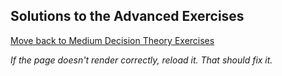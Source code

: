 ## Solutions to the Advanced Exercises


[Move back to Medium Decision Theory Exercises](https://github.com/UMdecisionsupport/DecisionSupport2023/blob/main/DecisionTheory/Medium.md)

*If the page doesn't render correctly, reload it. That should fix it.*
